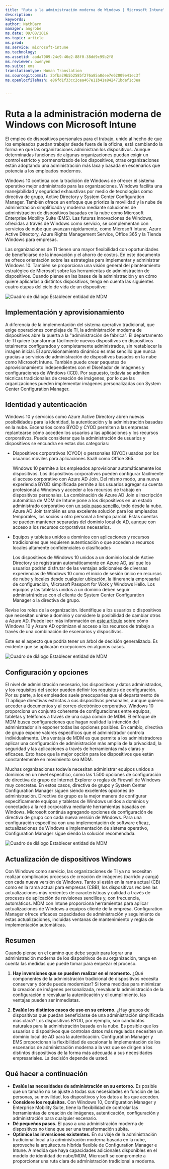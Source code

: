 ```yaml
---
title: "Ruta a la administración moderna de Windows | Microsoft Intune"
description: 
keywords: 
author: NathBarn
manager: angrobe
ms.date: 09/08/2016
ms.topic: article
ms.prod: 
ms.service: microsoft-intune
ms.technology: 
ms.assetid: aada7909-24c9-46e2-88f0-38dd9c99b2f8
ms.reviewer: owenyen
ms.suite: ems
translationtype: Human Translation
ms.sourcegitcommit: 2bfba29b5b2585f276a85a8dee7e62009e41ec3f
ms.openlocfilehash: e86fd1f33cc2cea467e11b41a842471bdaf1c3ea


---
```


# Ruta a la administración moderna de Windows con Microsoft Intune

El empleo de dispositivos personales para el trabajo, unido al hecho de que los empleados puedan trabajar desde fuera de la oficina, está cambiando la forma en que las organizaciones administran los dispositivos. Aunque determinadas funciones de algunas organizaciones puedan exigir un control estricto y pormenorizado de los dispositivos, otras organizaciones están adoptando una administración más laxa y basada en escenarios que potencia a los empleados modernos.

Windows 10 continúa con la tradición de Windows de ofrecer el sistema operativo mejor administrado para las organizaciones. Windows facilita una manejabilidad y seguridad exhaustivas por medio de tecnologías como directiva de grupo, Active Directory y System Center Configuration Manager. También ofrece un enfoque que prioriza la movilidad y la nube de administración simplificada y moderna mediante soluciones de administración de dispositivos basadas en la nube como Microsoft Enterprise Mobility Suite (EMS). Las futuras innovaciones de Windows, ofrecidas a través de Windows como servicio, se complementan con servicios de nube que avanzan rápidamente, como Microsoft Intune, Azure Active Directory, Azure Rights Management Service, Office 365 y la Tienda Windows para empresas.

Las organizaciones de TI tienen una mayor flexibilidad con oportunidades de beneficiarse de la innovación y el ahorro de costos. En este documento se ofrece orientación sobre las estrategias para implementar y administrar Windows 10. También se proporciona una visión general del planteamiento estratégico de Microsoft sobre las herramientas de administración de dispositivos. Cuando piense en las bases de la administración y en cómo quiere aplicarlas a distintos dispositivos, tenga en cuenta las siguientes cuatro etapas del ciclo de vida de un dispositivo:

![Cuadro de diálogo Establecer entidad de MDM](../media/mdm-path-stages.png)

## Implementación y aprovisionamiento

A diferencia de la implementación del sistema operativo tradicional, que exige operaciones complejas de TI, la administración moderna de dispositivos abre la puerta a la "administración de fábrica". El departamento de TI quiere transformar fácilmente nuevos dispositivos en dispositivos totalmente configurados y completamente administrados, sin restablecer la imagen inicial.  El aprovisionamiento dinámico es más sencillo que nunca gracias a servicios de administración de dispositivos basados en la nube como Microsoft Intune. También puede crear paquetes de aprovisionamiento independientes con el Diseñador de imágenes y configuraciones de Windows (ICD). Por supuesto, todavía se admiten técnicas tradicionales de creación de imágenes, por lo que las organizaciones pueden implementar imágenes personalizadas con System Center Configuration Manager.

## Identidad y autenticación

Windows 10 y servicios como Azure Active Directory abren nuevas posibilidades para la identidad, la autenticación y la administración basadas en la nube. Escenarios como BYOD y CYOD permiten a las empresas replantearse cómo acceden los usuarios a las aplicaciones y los recursos corporativos. Puede considerar que la administración de usuarios y dispositivos se encuadra en estas dos categorías:

- Dispositivos corporativos (CYOD) o personales (BYOD) usados por los usuarios móviles para aplicaciones SaaS como Office 365.

  Windows 10 permite a los empleados aprovisionar automáticamente los dispositivos. Los dispositivos corporativos pueden configurar fácilmente el acceso corporativo con Azure AD Join. Del mismo modo, una nueva experiencia BYOD simplificada permite a los usuarios agregar su cuenta profesional a Windows y acceder a los recursos de trabajo en dispositivos personales. La combinación de Azure AD Join e inscripción automática de MDM de Intune pone a los dispositivos en un estado administrado corporativo con [un solo paso sencillo](https://blogs.technet.microsoft.com/ad/2015/08/14/windows-10-azure-ad-and-microsoft-intune-automatic-mdm-enrollment-powered-by-the-cloud/), todo desde la nube. Azure AD Join también es una excelente solución para los empleados temporales, los socios u otro personal a tiempo parcial. Estas cuentas se pueden mantener separadas del dominio local de AD, aunque con acceso a los recursos corporativos necesarios.
- Equipos y tabletas unidos a dominios con aplicaciones y recursos tradicionales que requieren autenticación o que acceden a recursos locales altamente confidenciales o clasificados

  Los dispositivos de Windows 10 unidos a un dominio local de Active Directory se registrarán automáticamente en Azure AD, así que los usuarios podrán disfrutar de las ventajas adicionales de diversas experiencias de Windows 10 como el inicio de sesión único en recursos de nube y locales desde cualquier ubicación, la itinerancia empresarial de configuración, Microsoft Passport for Work y Windows Hello. Los equipos y las tabletas unidos a un dominio deben seguir administrándose con el cliente de System Center Configuration Manager o la directiva de grupo.

Revise los roles de la organización. Identifique a los usuarios o dispositivos que necesitan unirse a dominio y considere la posibilidad de cambiar otros a Azure AD. Puede leer más información en [este artículo](https://azure.microsoft.com/en-us/documentation/articles/active-directory-azureadjoin-windows10-devices/) sobre cómo Windows 10 y Azure AD optimizan el acceso a los recursos de trabajo a través de una combinación de escenarios y dispositivos.

Este es el aspecto que podría tener un árbol de decisión generalizado. Es evidente que se aplicarán excepciones en algunos casos.

![Cuadro de diálogo Establecer entidad de MDM](../media/mdm-path-stages-flow1.png)

## Configuración y opciones

El nivel de administración necesario, los dispositivos y datos administrados, y los requisitos del sector pueden definir los requisitos de configuración. Por su parte, a los empleados suele preocuparles que el departamento de TI aplique directivas estrictas a sus dispositivos personales, aunque quieren acceder a documentos y al correo electrónico corporativo. Windows 10 proporciona un conjunto coherente de configuraciones entre equipos, tabletas y teléfonos a través de una capa común de MDM. El enfoque de MDM busca configuraciones que hagan realidad la intención del administrador sin exponer todas las opciones posibles. En cambio, directiva de grupo expone valores específicos que el administrador controla individualmente. Una ventaja de MDM es que permite a los administradores aplicar una configuración de administración más amplia de la privacidad, la seguridad y las aplicaciones a través de herramientas más claras y eficaces. Esto hace que la mejor opción para los dispositivos que están constantemente en movimiento sea MDM.

Muchas organizaciones todavía necesitan administrar equipos unidos a dominios en un nivel específico, como las 1.500 opciones de configuración de directiva de grupo de Internet Explorer o reglas de Firewall de Windows muy concretas. En estos casos, directiva de grupo y System Center Configuration Manager siguen siendo excelentes opciones de administración. Directiva de grupo es la mejor manera de configurar específicamente equipos y tabletas de Windows unidos a dominios y conectados a la red corporativa mediante herramientas basadas en Windows. Microsoft continúa agregando opciones de configuración de directiva de grupo con cada nueva versión de Windows. Para una configuración específica con una implementación de software eficaz, actualizaciones de Windows e implementación de sistema operativo, Configuration Manager sigue siendo la solución recomendada.

![Cuadro de diálogo Establecer entidad de MDM](../media/mdm-path-stages-flow2.png)

## Actualización de dispositivos Windows

Con Windows como servicio, las organizaciones de TI ya no necesitan realizar complicados procesos de creación de imágenes (barrido y carga) con cada nueva versión de Windows. Tanto si están en la rama actual (CB) como en la rama actual para empresas (CBB), los dispositivos reciben las actualizaciones más recientes de características y calidad a través de procesos de aplicación de revisiones sencillos y, con frecuencia, automáticos. MDM con Intune proporciona herramientas para aplicar actualizaciones de Windows a equipos cliente de la empresa. Configuration Manager ofrece eficaces capacidades de administración y seguimiento de estas actualizaciones, incluidas ventanas de mantenimiento y reglas de implementación automáticas.

## Resumen

Cuando piense en el camino que debe seguir para lograr una administración moderna de los dispositivos de su organización, tenga en cuenta las medidas que puede tomar para empezar el proceso.

1. **Hay inversiones que se pueden realizar en el momento.** ¿Qué componentes de la administración tradicional de dispositivos necesita conservar y dónde puede modernizar? Si toma medidas para minimizar la creación de imágenes personalizada, reevaluar la administración de la configuración o reevaluar la autenticación y el cumplimiento, las ventajas pueden ser inmediatas.

2. **Evalúe los distintos casos de uso en su entorno.** ¿Hay grupos de dispositivos que puedan beneficiarse de una administración simplificada más clara? Los dispositivos BYOD, por ejemplo, son candidatos naturales para la administración basada en la nube. Es posible que los usuarios o dispositivos que controlan datos más regulados necesiten un dominio local de AD para la autenticación. Configuration Manager y EMS proporcionan la flexibilidad de escalonar la implementación de los escenarios de administración moderna a la vez que se dirigen a los distintos dispositivos de la forma más adecuada a sus necesidades empresariales. La decisión depende de usted.

## Qué hacer a continuación

- **Evalúe las necesidades de administración en su entorno.** Es posible que un tamaño no se ajuste a todas sus necesidades en función de las personas, su movilidad, los dispositivos y los datos a los que acceden.
- **Considere los requisitos.** Con Windows 10, Configuration Manager y Enterprise Mobility Suite, tiene la flexibilidad de controlar las herramientas de creación de imágenes, autenticación, configuración y administración para cualquier escenario.
- **Dé pequeños pasos.** El paso a una administración moderna de dispositivos no tiene que ser una transformación súbita.
- **Optimice las inversiones existentes.** En su viaje de la administración tradicional local a la administración moderna basada en la nube, aproveche la arquitectura híbrida flexible de Configuration Manager e Intune. A medida que haya capacidades adicionales disponibles en el modelo de identidad de nube/MDM, Microsoft se compromete a proporcionar una ruta clara de administración tradicional a moderna.



<!--HONumber=Sep16_HO2-->


